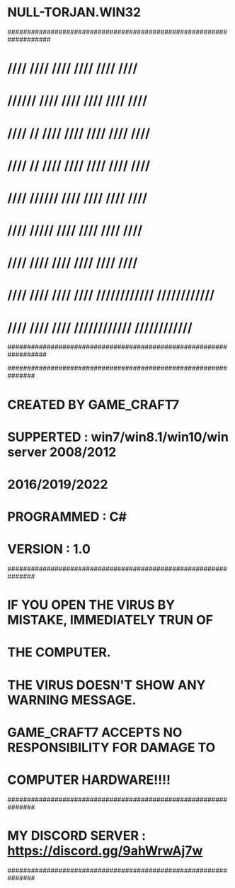 # NULL-TORJAN.WIN32

###################################################################
# ////     ////    ////      ////    ////            ////         #
# //////   ////    ////      ////    ////            ////         #
# //// //  ////    ////      ////    ////            ////         #
# ////  // ////    ////      ////    ////            ////         #
# ////   //////    ////      ////    ////            ////         #
# ////    /////    ////      ////    ////            ////         #
# ////     ////    ////      ////    ////            ////         #
# ////     ////     ////   ////      ////////////    //////////// #
# ////     ////        ////          ////////////    //////////// #
##################################################################

###############################################################
#     CREATED BY GAME_CRAFT7                                  #
#     SUPPERTED : win7/win8.1/win10/win server 2008/2012      #
#     2016/2019/2022                                          #
#     PROGRAMMED : C#                                         #
#     VERSION : 1.0                                           #
###############################################################
# IF YOU OPEN THE VIRUS BY MISTAKE, IMMEDIATELY TRUN OF       #
# THE COMPUTER.                                               #
#                                                             #
# THE VIRUS DOESN'T SHOW ANY WARNING MESSAGE.                 #
#                                                             #
# GAME_CRAFT7 ACCEPTS NO RESPONSIBILITY FOR DAMAGE TO         #
# COMPUTER HARDWARE!!!!                                       #
###############################################################
# MY DISCORD SERVER : https://discord.gg/9ahWrwAj7w           #
###############################################################
